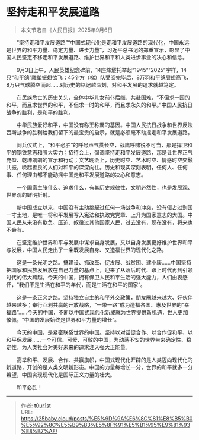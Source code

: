 # 坚持走和平发展道路


> 本文节选自《人民日报》2025年9月6日

　　“坚持走和平发展道路”“中国式现代化是走和平发展道路的现代化，中国永远是世界的和平力量、稳定力量、进步力量”，习近平总书记的郑重宣示，彰显了中国人民坚定不移走和平发展道路、维护世界和平和人类进步事业的决心和信念。

　　9月3日上午，人民英雄纪念碑前，14座烽燧托举起“1945”“2025”字样，14只“和平鸽”雕塑振翅欲飞；45个方（梯）队受阅完毕后，8万羽和平鸽展翅高飞，8万只气球腾空而起……对历史的铭记越深刻，对和平发展的追求就越笃定。

　　在民族危亡的历史关头，全体中华儿女前仆后继、共赴国难，“不但求一国的和平，而且求世界的和平，不但求一时的和平，而且求永久的和平。”中国人民抗日战争的胜利，是和平的胜利。

　　中华民族爱好和平，中国没有称王称霸的基因。中国人民抗日战争和世界反法西斯战争的胜利给我们留下的最宝贵的启示，就是必须毫不动摇走和平发展道路。

　　阅兵仪式上，“和平必胜”的呼号声气贯长空，战鹰呼啸锐不可当，那是捍卫和平的钢铁意志和强大实力；招待会上，强调坚持走和平发展道路，那是让世界正气充盈、乾坤朗朗的宣示和行动；文艺晚会上，历史时空、艺术时空、情感时空交融共振，唤起善良的人们对和平的深深向往。历史和现实深刻表明，任何人、任何事、任何理由都不能动摇中国走和平发展道路的决心和意志。

　　一个国家主张什么、追求什么，有其历史规律性、文明必然性，也是发展观、世界观的鲜明折射。

　　新中国成立以来，中国没有主动挑起过任何一场战争和冲突，没有侵占过别国一寸土地，是唯一将和平发展写入宪法和执政党党章、上升为国家意志的大国。中国人民从来没有欺负、压迫、奴役过其他国家人民，过去没有，现在没有，将来也不会有。

　　在坚定维护世界和平与发展中谋求自身发展，又以自身发展更好维护世界和平与发展，中国人民走出了一条既发展自身、又造福世界的现代化之路。

　　这是一条光明之路。搞建设、抓改革、促发展、战贫困、建小康……中国坚持把国家和民族发展放在自己力量的基点上，迎来了从落后时代、跟上时代再到引领时代的伟大跨越。今天的中国，拥有保卫人民和平生活的强大能力，人们由衷感怀，“我们不是生活在和平的年代，而是生活在和平的国家”。

　　这是一条正义之路。坚持独立自主的和平外交政策，朋友圈越来越大、好伙伴越来越多；奉行互利共赢的开放战略，“一带一路”成为造福各国、惠及世界的“幸福路”……今天的中国，不断以中国式现代化新成就为世界提供新机遇，世人更加敬佩，“中国的发展始终是世界和平力量的增长”。

　　今天的中国，是紧密联系世界的中国。坚持以对话促合作、以合作促和平、以和平保发展……一个可信、可爱、可敬的中国，为动荡不安的世界带来确定性、稳定性，为人类社会对美好未来的追求注入强大正能量。

　　高举和平、发展、合作、共赢旗帜，中国式现代化开辟的是人类迈向现代化的新道路，开创的是人类文明新形态。中国的力量每增长一分，世界的和平就多一分希望，中国实现现代化是国际正义力量的壮大。

　　和平必胜！

---

> 作者: [t0ur1st](https://github.com/tyd2000)  
> URL: https://25baby.cloud/posts/%E5%9D%9A%E6%8C%81%E8%B5%B0%E5%92%8C%E5%B9%B3%E5%8F%91%E5%B1%95%E9%81%93%E8%B7%AF/  

